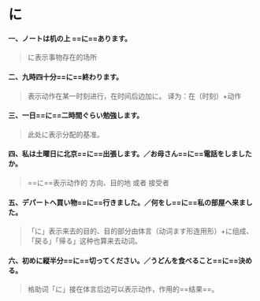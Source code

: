 # に

#### 一、ノートは机の上 ==に==あります。

> に表示事物存在的场所

#### 二、九時四十分==に==終わります。

> 表示动作在某一时刻进行，在时间后边加に。  译为：在（时刻）+动作

#### 三、一日==に==二時間ぐらい勉強します。

> 此处に表示分配的基准。  

#### 四、私は土曜日に北京==に==出張します。／お母さん==に==電話をしましたか。

> ==に==表示动作的   方向、目的地   或者   接受者

#### 五、デパートへ買い物==に==行きました。／何をし==に==私の部屋へ来ました。

> 「に」表示来去的目的、目的部分由体言（动词ます形连用形）+に组成、「戻る」「帰る」这种也算来去动词。

#### 六、初めに縦半分==に==切ってください。／うどんを食べること==に==決める。

> 格助词「に」接在体言后边可以表示动作，作用的==结果==。